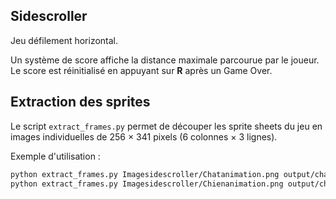 ## Sidescroller
Jeu défilement horizontal.

Un système de score affiche la distance maximale parcourue par le joueur. Le score est réinitialisé en appuyant sur **R** après un Game Over.

## Extraction des sprites

Le script `extract_frames.py` permet de découper les sprite sheets du jeu en images individuelles de 256 × 341 pixels (6 colonnes × 3 lignes).

Exemple d'utilisation :

```bash
python extract_frames.py Imagesidescroller/Chatanimation.png output/chat --prefix chat
python extract_frames.py Imagesidescroller/Chienanimation.png output/chien --prefix chien

